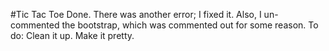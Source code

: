 #Tic Tac Toe
Done. There was another error; I fixed it.
Also, I un-commented the bootstrap, which was commented out for some reason.
To do:
Clean it up.
Make it pretty.